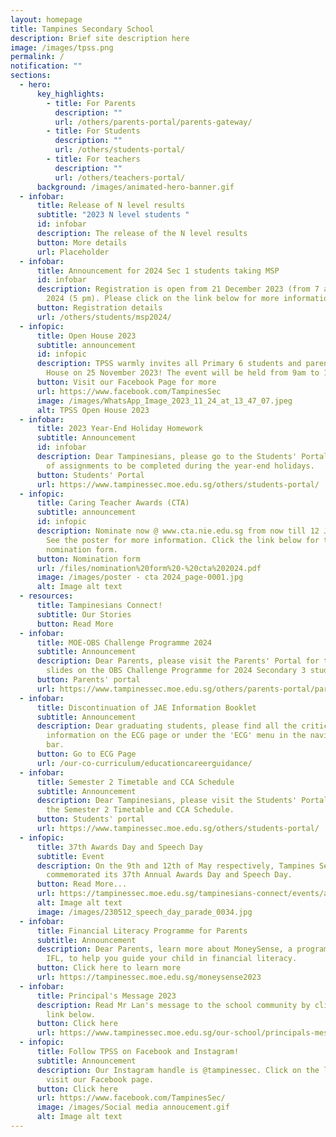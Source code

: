 ```yaml
---
layout: homepage
title: Tampines Secondary School
description: Brief site description here
image: /images/tpss.png
permalink: /
notification: ""
sections:
  - hero:
      key_highlights:
        - title: For Parents
          description: ""
          url: /others/parents-portal/parents-gateway/
        - title: For Students
          description: ""
          url: /others/students-portal/
        - title: For teachers
          description: ""
          url: /others/teachers-portal/
      background: /images/animated-hero-banner.gif
  - infobar:
      title: Release of N level results
      subtitle: "2023 N level students "
      id: infobar
      description: The release of the N level results
      button: More details
      url: Placeholder
  - infobar:
      title: Announcement for 2024 Sec 1 students taking MSP
      id: infobar
      description: Registration is open from 21 December 2023 (from 7 am) to 4 January
        2024 (5 pm). Please click on the link below for more information.
      button: Registration details
      url: /others/students/msp2024/
  - infopic:
      title: Open House 2023
      subtitle: announcement
      id: infopic
      description: TPSS warmly invites all Primary 6 students and parents to our Open
        House on 25 November 2023! The event will be held from 9am to 1pm.
      button: Visit our Facebook Page for more
      url: https://www.facebook.com/TampinesSec
      image: /images/WhatsApp_Image_2023_11_24_at_13_47_07.jpeg
      alt: TPSS Open House 2023
  - infobar:
      title: 2023 Year-End Holiday Homework
      subtitle: Announcement
      id: infobar
      description: Dear Tampinesians, please go to the Students' Portal for the list
        of assignments to be completed during the year-end holidays.
      button: Students' Portal
      url: https://www.tampinessec.moe.edu.sg/others/students-portal/
  - infopic:
      title: Caring Teacher Awards (CTA)
      subtitle: announcement
      id: infopic
      description: Nominate now @ www.cta.nie.edu.sg from now till 12 January 2024!
        See the poster for more information. Click the link below for the
        nomination form.
      button: Nomination form
      url: /files/nomination%20form%20-%20cta%202024.pdf
      image: /images/poster - cta 2024_page-0001.jpg
      alt: Image alt text
  - resources:
      title: Tampinesians Connect!
      subtitle: Our Stories
      button: Read More
  - infobar:
      title: MOE-OBS Challenge Programme 2024
      subtitle: Announcement
      description: Dear Parents, please visit the Parents' Portal for the briefing
        slides on the OBS Challenge Programme for 2024 Secondary 3 students.
      button: Parents' portal
      url: https://www.tampinessec.moe.edu.sg/others/parents-portal/parents-gateway/
  - infobar:
      title: Discontinuation of JAE Information Booklet
      subtitle: Announcement
      description: Dear graduating students, please find all the critical JAE
        information on the ECG page or under the 'ECG' menu in the navigation
        bar.
      button: Go to ECG Page
      url: /our-co-curriculum/educationcareerguidance/
  - infobar:
      title: Semester 2 Timetable and CCA Schedule
      subtitle: Announcement
      description: Dear Tampinesians, please visit the Students' Portal to download
        the Semester 2 Timetable and CCA Schedule.
      button: Students' portal
      url: https://www.tampinessec.moe.edu.sg/others/students-portal/
  - infopic:
      title: 37th Awards Day and Speech Day
      subtitle: Event
      description: On the 9th and 12th of May respectively, Tampines Secondary School
        commemorated its 37th Annual Awards Day and Speech Day.
      button: Read More...
      url: https://tampinessec.moe.edu.sg/tampinesians-connect/events/awardsspeechday2023/
      alt: Image alt text
      image: /images/230512_speech_day_parade_0034.jpg
  - infobar:
      title: Financial Literacy Programme for Parents
      subtitle: Announcement
      description: Dear Parents, learn more about MoneySense, a programme curated by
        IFL, to help you guide your child in financial literacy.
      button: Click here to learn more
      url: https://tampinessec.moe.edu.sg/moneysense2023
  - infobar:
      title: Principal's Message 2023
      description: Read Mr Lan's message to the school community by clicking on the
        link below.
      button: Click here
      url: https://www.tampinessec.moe.edu.sg/our-school/principals-message/
  - infopic:
      title: Follow TPSS on Facebook and Instagram!
      subtitle: Announcement
      description: Our Instagram handle is @tampinessec. Click on the link below to
        visit our Facebook page.
      button: Click here
      url: https://www.facebook.com/TampinesSec/
      image: /images/Social media annoucement.gif
      alt: Image alt text
---
```

